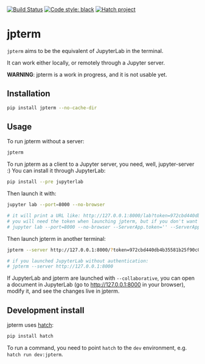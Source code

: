 [![Build Status](https://github.com/davidbrochart/jpterm/workflows/CI/badge.svg)](https://github.com/davidbrochart/jpterm/actions)
[![Code style: black](https://img.shields.io/badge/code%20style-black-000000.svg)](https://github.com/psf/black)
[![Hatch project](https://img.shields.io/badge/%F0%9F%A5%9A-Hatch-4051b5.svg)](https://github.com/pypa/hatch)

# jpterm

`jpterm` aims to be the equivalent of JupyterLab in the terminal.

It can work either locally, or remotely through a Jupyter server.

**WARNING**: jpterm is a work in progress, and it is not usable yet.

## Installation

```bash
pip install jpterm --no-cache-dir
```

## Usage

To run jpterm without a server:

```bash
jpterm
```

To run jpterm as a client to a Jupyter server, you need, well, jupyter-server :) You can install it through JupyterLab:

```bash
pip install --pre jupyterlab
```

Then launch it with:

```bash
jupyter lab --port=8000 --no-browser

# it will print a URL like: http://127.0.0.1:8000/lab?token=972cbd440db4b35581b25f90c0a88e3a1095534e18251ca8
# you will need the token when launching jpterm, but if you don't want to bother with authentication:
# jupyter lab --port=8000 --no-browser --ServerApp.token='' --ServerApp.password=''
```

Then launch jpterm in another terminal:

```bash
jpterm --server http://127.0.0.1:8000/?token=972cbd440db4b35581b25f90c0a88e3a1095534e18251ca8

# if you launched JupyterLab without authentication:
# jpterm --server http://127.0.0.1:8000
```

If JupyterLab and jpterm are launched with `--collaborative`, you can open a document in
JupyterLab (go to http://127.0.0.1:8000 in your browser), modify it, and see the changes live
in jpterm.

## Development install

jpterm uses [hatch](https://hatch.pypa.io):

```bash
pip install hatch
```

To run a command, you need to point `hatch` to the `dev` environment, e.g. `hatch run dev:jpterm`.
